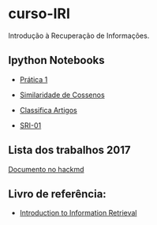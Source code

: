 curso-IRI
=========

Introdução à Recuperação de Informações.

Ipython Notebooks
--------

* [Prática 1](http://nbviewer.ipython.org/github/fccoelho/curso-IRI/blob/master/Pratica1.ipynb)

* [Similaridade de Cossenos](http://nbviewer.ipython.org/github/fccoelho/curso-IRI/blob/master/Similaridade_Cosseno.ipynb)
* [Classifica Artigos](http://nbviewer.ipython.org/github/fccoelho/curso-IRI/blob/master/Classifica_Artigos.ipynb) 
* [SRI-01](http://nbviewer.ipython.org/github/fccoelho/curso-IRI/blob/master/SRI-01.ipynb)


## Lista dos trabalhos 2017
[Documento no hackmd](https://hackmd.io/JwVgJgRgxgLAzFAtARgEwQGaJsOAGRCGAdgLwzmmRgFNlka8g===)

Livro de referência:
--------------------

* [Introduction to Information Retrieval](http://nlp.stanford.edu/IR-book/)
